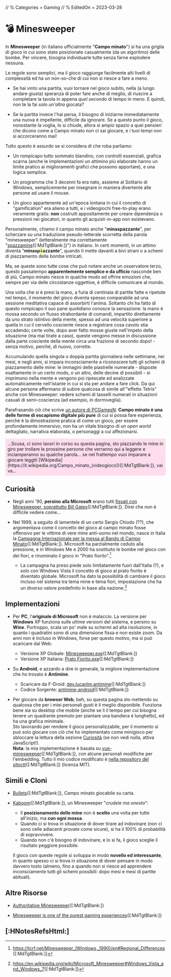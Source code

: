 // % Categories = Gaming
// % EditedOn = 2023-03-28

<style>/*
*/#Body {
	Color: #000000;
	Background: #C0C0C0;
}

/*
*/#Background {
	Background-Color: #C0C0C0;
	Background-Image: /*linear-gradient(rgba(0, 0, 0, 0.5), rgba(0, 0, 0, 0.5)),*/ url('{{< assetsRoot >}}/Media/Minesweeper/XP-Window-www.techradar.com.webp');
	Filter: Blur(5px);
}

/**/#LeftBoxContainer, #RightBoxContainer { Color: #000000; }

/*
*/#MainBox {
	Background: RGBA(192, 192, 192, 0.80);
	Backdrop-Filter: Blur(5px);
}
</style>

# 💣 Minesweeper

In **Minesweeper** (in italiano ufficialmente "**Campo minato**") si ha una griglia di gioco in cui sono state posizionate casualmente (da un algoritmo) delle bombe. Per vincere, bisogna individuarle tutte senza farne esplodere nessuna.

Le regole sono semplici, ma il gioco raggiunge facilmente alti livelli di complessità ed ha un non-so-che di cui non si riesce a fare a meno.

<!-- Per il tipo di gioco, un semplice puzzle blandino nato in un'era in cui quasi nessun videogioco era costruito per causare dipendenza ai giocatori, è spaventosamente capace di farti ossessionare. -->

* Se hai vinto una partita, vuoi tornare nel gioco subito, nella (a lungo andare giusta) speranza di poter fare anche di meglio, di riuscire a completare la tavola in appena _quel secondo_ di tempo in meno. E quindi, non te la fai _solo un'altra_ giocata?

* Se la partita invece l'hai persa, il bisogno di iniziarne immediatamente una nuova è impellente, difficile da ignorare. Se a questo punto il gioco, nonostante la voglia, lo si chiude, allora si ampio spazio a quei pensieri che dicono come a Campo minato non ci sai giocare, e i tuoi tempi non si accorceranno mai!

Tutto questo è assurdo se si considera di che roba parliamo:

* Un rompicapo tutto sommato blandino, con controlli essenziali, grafica scarna (anche le implementazioni un attimino più elaborate hanno un limite pratico ai miglioramenti grafici che possono apportare), e una logica semplice.

* Un programma che 3 decenni fa era nato, assieme al Solitario di Windows, semplicemente per insegnare in maniera divertente alle persone ad usare il mouse.

* Un gioco appartenente ad un'epoca lontana in cui il concetto di "gamification" era alieno a tutti, e i videogiochi free-to-play erano veramente gratis: **non** costruiti appositamente per creare dipendenza o pressioni nei giocatori, in quanto gli acquisti-in-app non esistevano.

Personalmente, chiamo il campo minato anche "**minaspazzante**", per scherzare su una traduzione pseudo-letterale scorretta della parola "minesweeper" (letteralmente ma correttamente "[spazzamine](https://it.wikipedia.org/Dragamine){[:MdTgtBlank:]}") in italiano. In certi momenti, in un attimo diventa "**minasp<span style="border: 2px dotted yellow;">i</span>azzante**", quando ti mette davanti a bivi strani o a schemi di piazzamento delle bombe intricati.

Ma, se queste sono tutte cose che può notare anche un osservatore terzo, questo passatempo **apparentemente semplice e da ufficio** nasconde ben di più. Campo minato riesce in qualche modo ad offrire emozioni che, sempre per via delle circostanze oggettive, è difficile comunicare al mondo.

Una volta che si è presi la mano, a furia di centinaia di partite fatte e ripetute nel tempo, il momento del gioco diventa spesso comparabile ad una sessione meditativa capace di assorbirti l'anima. Soltanto chi ha fatto di questo rompicapo il suo pane quotidiano conosce la sensazione: la mano è mossa secondo un flusso strabordante di comandi, impartito direttamente da uno strato istintivo della mente, spesso ad una velocità superiore a quella in cui il cervello cosciente riesce a registrare cosa cavolo stia accadendo; certe volte, dopo aver fatto mosse giuste nell'impeto della situazione (ma mai tirate a caso), queste vengono messe in discussione dalla parte cosciente della mente circa una frazione di secondo dopo! - senza motivo, perché, di nuovo, corrette.

Accumulando quella singola o doppia partita giornaliera nelle settimane, nei mesi, e negli anni, si impara inconsciamente a riconoscere tutti gli schemi di piazzamento delle mine: le immagini delle piastrelle numerate - disposte esattamente in un certo modo, o un altro, delle decine di possibili - si imprimono nella mente e vengono poi ripescate ed analizzate automaticamente nell'istante in cui si sta per andare a fare click. Da qui alcune persone affermano di subire qualcosa di simile all'"effetto Tetris" anche con Minesweeper: vedere schemi di tasselli numerati in situazioni casuali di semi-coscienza (ad esempio, in dormiveglia).

Parafrasando ciò che scrive [un autore di PCGamesN](https://www.pcgamesn.com/minesweeper/get-free): **Campo minato è una delle forme di escapismo digitale più pure** di cui si possa fare esperienza, perché è la dimostrazione pratica di come un gioco, per essere profondamente immersivo, non ha un vitale bisogno di un _open world_ dettagliato, narrativa elaborata, o personaggi a cui affezionarsi.

<p markdown="1" style="background: #fde; padding: 0.5em;">...Scusa, ci sono lavori in corso su questa pagina, sto piazzando le mine in giro per trollare le prossime persone che verranno qui a leggere e inciamperanno su qualche parola... se nel frattempo vuoi imparare a giocare leggiti [Wikipedia](https://it.wikipedia.org/Campo_minato_(videogioco)){[:MdTgtBlank:]}, vai va...</p>

## Curiosità

<div class="Minesweeper Locker"></div>

* Negli anni '90, **persino alla Microsoft** erano tutti [fissati con Minesweeper, soprattutto Bill Gates](https://arstechnica.com/gaming/2023/02/how-bill-gates-minesweeper-addiction-helped-lead-to-the-xbox){[:MdTgtBlank:]}. Direi che non è difficile vedere come...

* Nel 1999, a seguito di lamentele di un certo Sergio Chiodo (??), che argomentava come il concetto del gioco al campo minato fosse offensivo per le vittime di vere mine anti-uomo nel mondo, nasce in Italia la [Campagna Internazionale per la messa al Bando di Campo Minato](http://fc.retecivica.milano.it/rcmweb/fnm/princ.htm#italiano){[:MdTgtBlank:]}. Microsoft ha parzialmente ceduto alla pressione, e in Windows Me e 2000 ha sostituito le bombe nel gioco con dei fiori, e rinominato il gioco in "Prato fiorito".[^Regional_Differences]

	* La campagna ha preso piede solo limitatamente fuori dall'Italia (?), e solo con Windows Vista il concetto di gioco al prato fiorito è diventato globale. Microsoft ha dato la possibilità di cambiare il gioco incluso nel sistema tra tema mine e tema fiori, impostazione che ha un diverso valore predefinito in base alla nazione.[^Windows_Vista_and_Windows_7]

## Implementazioni

<div class="ListNoInMargin" markdown="1">

* Per **PC**, l'**originale di Microsoft** non è malaccio. La versione per **Windows** XP funziona sulle ultime versioni del sistema, e persino su **Wine**. Purtroppo, scala un po' male su schermi ad alta risoluzione, in quanto i quadratini sono di una dimensione fissa e non esiste zoom. Da anni non è incluso in Windows, forse per questo motivo, ma si può scaricare dal Web:  
	* Versione XP Globale: [Minesweeper.exe](https://archive.org/download/Minesweeper_201811/Minesweeper.exe){[:MdTgtBlank:]}  
	* Versione XP Italiana: [Prato Fiorito.exe](https://archive.org/download/prato-fiorito/PRATO_FIORITO.exe){[:MdTgtBlank:]}

* Su **Android**, e azzardo a dire in generale, la migliore implementazione che ho trovato è **Antimine**.  
	* Scaricare da F-Droid: [dev.lucanlm.antimine](https://f-droid.org/packages/dev.lucanlm.antimine){[:MdTgtBlank:]}  
	* Codice Sorgente: [antimine-android](https://github.com/lucasnlm/antimine-android){[:MdTgtBlank:]}

* Per giocare da **browser Web**, beh, su questa pagina sto mettendo su qualcosa che per i miei personali gusti è il meglio disponibile. Funziona bene sia su desktop che mobile (anche se lì il tempo per cui bisogna tenere un quadrante premuto per piantare una bandiera è lunghetto), ed ha una grafica minimale.  
Sto lavorando per rendere il gioco personalizzabile, per il momento si può solo giocare con ciò che ho implementato come minigioco per sbloccare la lettura della sezione [Curiosità](#-Curiosit) (se non vedi nulla, attiva JavaScript!).  
**Nota**: la mia implementazione è basata su [vue-minesweeper](https://github.com/antfu/vue-minesweeper){[:MdTgtBlank:]}, con alcune personali modifiche per l'embedding. Tutto il mio codice modificato è [nella repository del sitoctt](https://gitlab.com/octtspacc/sitoctt/-/tree/main/Assets/vuesweeper-core){[:MdTgtBlank:]} (licenza MIT).

</div>

## Simili e Cloni

* [Bullets](https://ojs.aaai.org/index.php/AAAI/article/view/21561/21310){[:MdTgtBlank:]}, Campo minato giocabile su carta.

* [Kaboom](https://pwmarcz.pl/blog/kaboom){[:MdTgtBlank:]}, un Minesweeper "_crudele ma onesto_":
	* Il **posizionamento delle mine** non è **scelto** una volta per tutte all'inizio, ma **con ogni mossa**.
	* Quando ci si trova in situazione di dover tirare ad indovinare (non ci sono celle adiacenti provate come sicure), si ha il 100% di probabilità di sopravvivere.
	* Quando non c'è bisogno di indovinare, e lo si fa, il gioco sceglie il risultato peggiore possibile.

	Il gioco con queste regole si sviluppa in modo **novello ed interessante**, in quanto spesso ci si trova in situazione di dover pensare in modo davvero tosto (almeno, fino a quando non si riesce ad apprendere inconsciamente tutti gli schemi possibili: dopo mesi e mesi di partite abituali).

## Altre Risorse

* [Authoritative Minesweeper](https://minesweepergame.com){[:MdTgtBlank:]}

* [Minesweeper is one of the purest gaming experiences](https://old.reddit.com/r/patientgamers/comments/11i6zqy/minesweeper_is_one_of_the_purest_gaming/){[:MdTgtBlank:]}

## [:HNotesRefsHtml:]

[^Regional_Differences]: <https://tcrf.net/Minesweeper_(Windows,_1990)/en#Regional_Differences>{[:MdTgtBlank:]}
[^Windows_Vista_and_Windows_7]: <https://en.wikipedia.org/wiki/Microsoft_Minesweeper#Windows_Vista_and_Windows_7>{[:MdTgtBlank:]}
[^PageBg]: **Sfondo della Pagina**: [Fonte](https://www.techradar.com/news/gaming/the-most-successful-game-ever-a-history-of-minesweeper-596504){[:MdTgtBlank:]}

<script src="/Assets/MinesweeperEmbed.js"></script>
